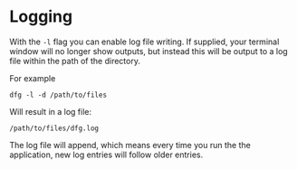 # Logging

With the `-l` flag you can enable log file writing. If supplied, your terminal window will no longer show outputs, but instead this will be output to a log file within the path of the directory.

For example

	dfg -l -d /path/to/files

Will result in a log file:

	/path/to/files/dfg.log


The log file will append, which means every time you run the the application, new log entries will follow older entries. 